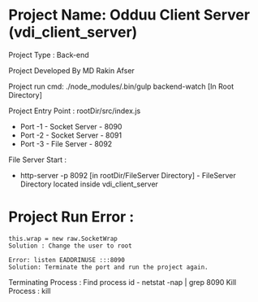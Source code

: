 # Project Name: Odduu Client Server (vdi_client_server)

Project Type : Back-end

Project Developed By MD Rakin Afser



Project run cmd: ./node_modules/.bin/gulp backend-watch [In Root Directory]

Project Entry Point : rootDir/src/index.js

- Port -1 - Socket Server - 8090
- Port -2 - Socket Server - 8091
- Port -3 - File Server - 8092


File Server Start : 
- http-server -p 8092 [in rootDir/FileServer Directory] - 
FileServer Directory located inside vdi_client_server

# Project Run Error :

```
this.wrap = new raw.SocketWrap 
Solution : Change the user to root
```


```
Error: listen EADDRINUSE :::8090
Solution: Terminate the port and run the project again. 
```
Terminating Process :
Find process id - netstat -nap | grep 8090
Kill Process : kill <pid>
